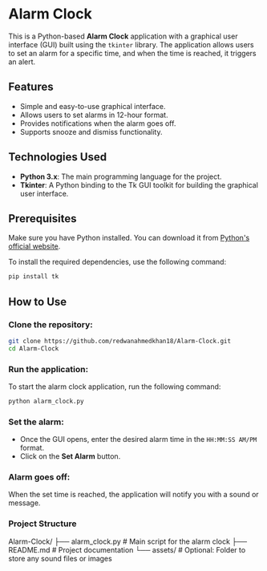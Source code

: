 # Alarm Clock

This is a Python-based **Alarm Clock** application with a graphical user interface (GUI) built using the `tkinter` library. The application allows users to set an alarm for a specific time, and when the time is reached, it triggers an alert.

## Features

- Simple and easy-to-use graphical interface.
- Allows users to set alarms in 12-hour format.
- Provides notifications when the alarm goes off.
- Supports snooze and dismiss functionality.

## Technologies Used

- **Python 3.x**: The main programming language for the project.
- **Tkinter**: A Python binding to the Tk GUI toolkit for building the graphical user interface.

## Prerequisites

Make sure you have Python installed. You can download it from [Python's official website](https://www.python.org/).

To install the required dependencies, use the following command:

```bash
pip install tk
```
## How to Use
### Clone the repository:

```bash
git clone https://github.com/redwanahmedkhan18/Alarm-Clock.git
cd Alarm-Clock
```
### Run the application:
To start the alarm clock application, run the following command:

```bash
python alarm_clock.py
```
### Set the alarm:
- Once the GUI opens, enter the desired alarm time in the `HH:MM:SS AM/PM` format.
- Click on the **Set Alarm** button.
  
### Alarm goes off:
When the set time is reached, the application will notify you with a sound or message.

### Project Structure
Alarm-Clock/
├── alarm_clock.py       # Main script for the alarm clock
├── README.md            # Project documentation
└── assets/              # Optional: Folder to store any sound files or images




